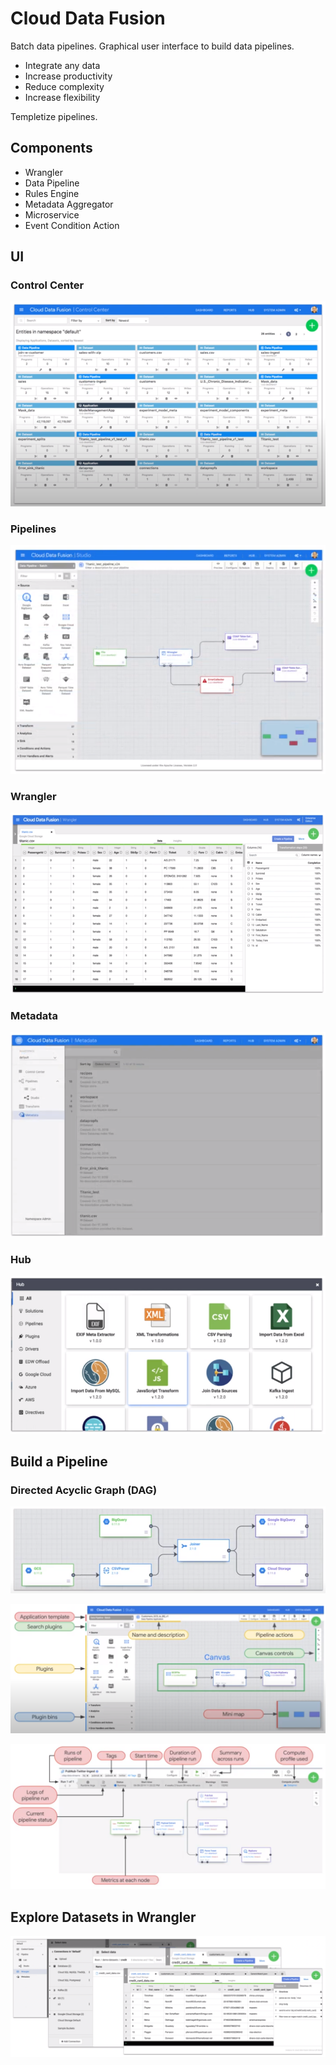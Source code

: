 # Cloud Data Fusion

Batch data pipelines. Graphical user interface to build data pipelines.  

* Integrate any data
* Increase productivity
* Reduce complexity
* Increase flexibility
<a/>

Templetize pipelines.

## Components

* Wrangler
* Data Pipeline
* Rules Engine
* Metadata Aggregator
* Microservice
* Event Condition Action
<a/>

## UI

### Control Center

![Control Center](../../img/gcp_datafusion_1.png)

### Pipelines

![Pipelines](../../img/gcp_datafusion_2.png)

### Wrangler

![Wrangler](../../img/gcp_datafusion_3.png)

### Metadata

![Metadata](../../img/gcp_datafusion_4.png)

### Hub

![Hub](../../img/gcp_datafusion_5.png)

## Build a Pipeline

### Directed Acyclic Graph (DAG)

![Dag](../../img/gcp_datafusion_6.png)  

![Canvas](../../img/gcp_datafusion_7.png)  

![Monitor](../../img/gcp_datafusion_8.png)  

## Explore Datasets in Wrangler

![Wrangler](../../img/gcp_datafusion_9.png)

